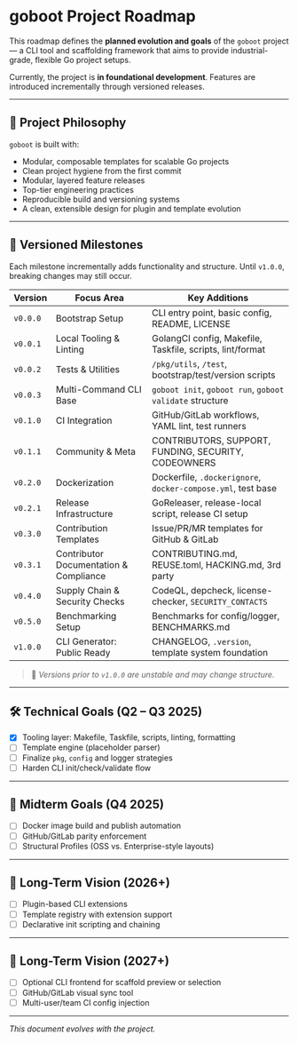 # goboot Project Roadmap

This roadmap defines the **planned evolution and goals** of the `goboot` project — a CLI tool
and scaffolding framework that aims to provide industrial-grade, flexible Go project setups.

Currently, the project is **in foundational development**.
Features are introduced incrementally through versioned releases.

---

## 🧱 Project Philosophy

`goboot` is built with:

- Modular, composable templates for scalable Go projects
- Clean project hygiene from the first commit
- Modular, layered feature releases
- Top-tier engineering practices
- Reproducible build and versioning systems
- A clean, extensible design for plugin and template evolution

---

## 🔖 Versioned Milestones

Each milestone incrementally adds functionality and structure. Until `v1.0.0`, breaking changes may still occur.

| Version  | Focus Area                             | Key Additions                                                |
|----------|----------------------------------------|--------------------------------------------------------------|
| `v0.0.0` | Bootstrap Setup                        | CLI entry point, basic config, README, LICENSE               |
| `v0.0.1` | Local Tooling & Linting                | GolangCI config, Makefile, Taskfile, scripts, lint/format    |
| `v0.0.2` | Tests & Utilities                      | `/pkg/utils`, `/test`, bootstrap/test/version scripts        |
| `v0.0.3` | Multi-Command CLI Base                 | `goboot init`, `goboot run`, `goboot validate` structure     |
| `v0.1.0` | CI Integration                         | GitHub/GitLab workflows, YAML lint, test runners             |
| `v0.1.1` | Community & Meta                       | CONTRIBUTORS, SUPPORT, FUNDING, SECURITY, CODEOWNERS         |
| `v0.2.0` | Dockerization                          | Dockerfile, `.dockerignore`, `docker-compose.yml`, test base |
| `v0.2.1` | Release Infrastructure                 | GoReleaser, release-local script, release CI setup           |
| `v0.3.0` | Contribution Templates                 | Issue/PR/MR templates for GitHub & GitLab                    |
| `v0.3.1` | Contributor Documentation & Compliance | CONTRIBUTING.md, REUSE.toml, HACKING.md, 3rd party           |
| `v0.4.0` | Supply Chain & Security Checks         | CodeQL, depcheck, license-checker, `SECURITY_CONTACTS`       |
| `v0.5.0` | Benchmarking Setup                     | Benchmarks for config/logger, BENCHMARKS.md                  |
| `v1.0.0` | CLI Generator: Public Ready            | CHANGELOG, `.version`, template system foundation            |

> 🚧 *Versions prior to `v1.0.0` are unstable and may change structure.*

---

## 🛠️ Technical Goals (Q2 – Q3 2025)

- [x] Tooling layer: Makefile, Taskfile, scripts, linting, formatting
- [ ] Template engine (placeholder parser)
- [ ] Finalize `pkg`, `config` and logger strategies
- [ ] Harden CLI init/check/validate flow

---

## 🔭 Midterm Goals (Q4 2025)

- [ ] Docker image build and publish automation
- [ ] GitHub/GitLab parity enforcement
- [ ] Structural Profiles (OSS vs. Enterprise-style layouts)

---

## 🧬 Long-Term Vision (2026+)

- [ ] Plugin-based CLI extensions
- [ ] Template registry with extension support
- [ ] Declarative init scripting and chaining

---

## 🧬 Long-Term Vision (2027+)

- [ ] Optional CLI frontend for scaffold preview or selection
- [ ] GitHub/GitLab visual sync tool
- [ ] Multi-user/team CI config injection

---

*This document evolves with the project.*
